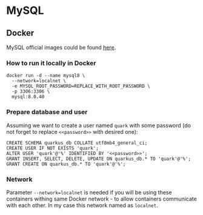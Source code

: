 MySQL
=

## Docker

MySQL official images could be found [here](https://hub.docker.com/_/mysql).

### How to run it locally in Docker

```shell
docker run -d --name mysql8 \
  --network=localnet \
  -e MYSQL_ROOT_PASSWORD=REPLACE_WITH_ROOT_PASSWORD \
  -p 3306:3306 \
  mysql:8.0.40
```

### Prepare database and user

Assuming we want to create a user named `quark` with some password (do not forget to replace `<<password>>` with desired one):

```mysql
CREATE SCHEMA quarkus_db COLLATE utf8mb4_general_ci;
CREATE USER IF NOT EXISTS 'quark';
ALTER USER 'quark'@'%' IDENTIFIED BY '<<password>>';
GRANT INSERT, SELECT, DELETE, UPDATE ON quarkus_db.* TO 'quark'@'%';
GRANT CREATE ON quarkus_db.* TO 'quark'@'%';
```

### Network

Parameter `--network=localnet` is needed if you will be using these containers withing same Docker network - to allow
containers communicate with each other. In my case this network named as `localnet`.
